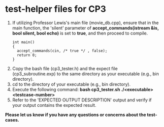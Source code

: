 # test-helper files for CP3

1. If utilizing Professor Lewis's main file (movie_db.cpp), ensure that in the main function, the 'silent' parameter of **accept_commands(istream &is, bool silent, bool echo)** is set to **true**, and then proceed to compile.
    ```
    int main()
    {
      accept_commands(cin, /* true */ , false);
      return 0;
    }
    ```
2. Copy the bash file (cp3_tester.h) and the expect file (cp3_subroutine.exp) to the same directory as your executable (e.g., bin directory).
3. cd to the directory of your executable (e.g., bin directory).
4. Execute the following command: 
    **bash cp3_tester.sh ./&lt;executable&gt; &lt;testcase-number&gt;**
5. Refer to the 'EXPECTED OUTPUT DESCRIPTION' output and verify if your output contains the expected result.




**Please let us know if you have any questions or concerns about the test-cases.**
